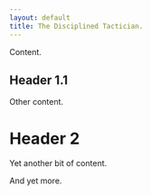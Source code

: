 ```yaml
---
layout: default
title: The Disciplined Tactician.
---
```


Content.

## Header 1.1

Other content.

# Header 2

Yet another bit of content.

And yet more.
